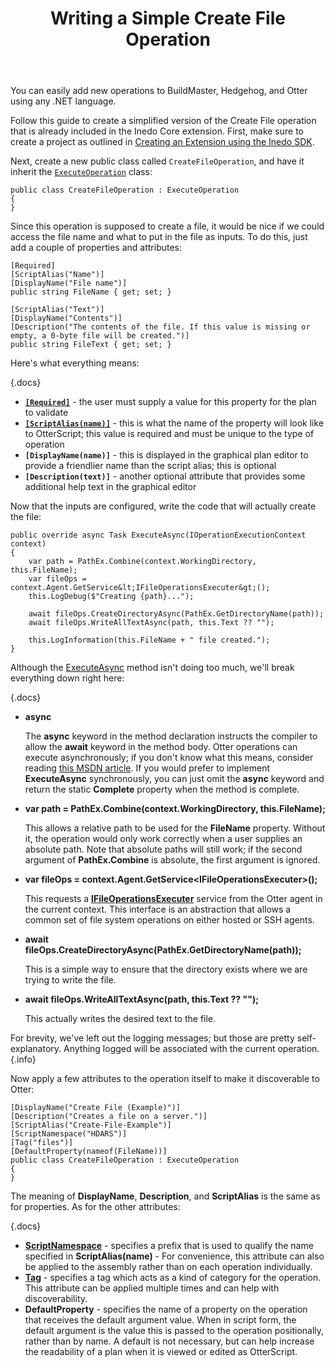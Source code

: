 ﻿---
title: Writing a Simple Create File Operation
sequence: 30
keywords: inedo, inedo sdk
---

You can easily add new operations to BuildMaster, Hedgehog, and Otter using any .NET language.

Follow this guide to create a simplified version of the Create File operation that is already included in the Inedo Core extension. First, make sure to create a project as outlined in [Creating an Extension using the Inedo SDK](/support/documentation/inedosdk/extending/creating).

Next, create a new public class called `CreateFileOperation`, and have it inherit
the [`ExecuteOperation`](/support/sdk-reference/inedosdk/Inedo.Extensibility.Operations/ExecutingOperation) class:

```
public class CreateFileOperation : ExecuteOperation
{
}
```
Since this operation is supposed to create a file, it would be nice if we could access
the file name and what to put in the file as inputs. To do this, just add a couple of properties and attributes:

```
[Required]
[ScriptAlias("Name")]
[DisplayName("File name")]
public string FileName { get; set; }

[ScriptAlias("Text")]
[DisplayName("Contents")]
[Description("The contents of the file. If this value is missing or empty, a 0-byte file will be created.")]
public string FileText { get; set; }
```

Here's what everything means:

{.docs}
- **[`[Required]`](/support/sdk-reference/inedosdk/Inedo.Documentation/RequiredAttribute)** - the user must supply a value for this property for the plan to validate
- **[`[ScriptAlias(name)]`](//support/sdk-reference/inedosdk/Inedo.Extensibility/ScriptAliasAttribute)** - this is what the name of the property will look like to OtterScript; this value is required and must be unique to the type of operation
- **`[DisplayName(name)]`** - this is displayed in the graphical plan editor to provide a friendlier name than the script alias; this is optional
- **`[Description(text)]`** - another optional attribute that provides some additional help text in the graphical editor

Now that the inputs are configured, write the code that will actually create the file:

```
public override async Task ExecuteAsync(IOperationExecutionContext context)
{
	var path = PathEx.Combine(context.WorkingDirectory, this.FileName);
	var fileOps = context.Agent.GetService&lt;IFileOperationsExecuter&gt;();
	this.LogDebug($"Creating {path}...");

	await fileOps.CreateDirectoryAsync(PathEx.GetDirectoryName(path));
	await fileOps.WriteAllTextAsync(path, this.Text ?? "");

	this.LogInformation(this.FileName + " file created.");
}
```

Although the [ExecuteAsync](/support/sdk-reference/inedosdk/Inedo.Extensibility.Operations/ExecuteOperation/ExecuteAsync(IOperationExecutionContext)) method isn't doing too much, we'll break everything down right here:

{.docs}
- **async**

   The **async** keyword in the method declaration instructs the compiler to allow the **await** keyword in the method body. Otter operations can execute asynchronously; if you don't know what this means, consider reading [this MSDN article](https://msdn.microsoft.com/en-us/library/hh191443.aspx). If you would prefer to implement **ExecuteAsync** synchronously, you can just omit the **async** keyword and return the static **Complete** property when the method is complete.
- **var path = PathEx.Combine(context.WorkingDirectory, this.FileName);**

   This allows a relative path to be used for the **FileName** property. Without it, the operation would only work correctly when a user supplies an absolute path. Note that absolute paths will still work; if the second argument of **PathEx.Combine** is absolute, the first argument is ignored.
- **var fileOps = context.Agent.GetService&lt;IFileOperationsExecuter&gt;();**

   This requests a **[IFileOperationsExecuter](/support/sdk-reference/inedosdk/Inedo.Agents/IFileOperationsExecuter)** service from the Otter agent in the current context. This interface is an abstraction that allows a common set of file system operations on either hosted or SSH agents.
- **await fileOps.CreateDirectoryAsync(PathEx.GetDirectoryName(path));**

   This is a simple way to ensure that the directory exists where we are trying to write the file.
- **await fileOps.WriteAllTextAsync(path, this.Text ?? "");**

   This actually writes the desired text to the file.

For brevity, we've left out the logging messages; but those are pretty self-explanatory. Anything logged will be associated with the current operation.{.info}

Now apply a few attributes to the operation itself to make it discoverable to Otter:

```
[DisplayName("Create File (Example)")]
[Description("Creates a file on a server.")]
[ScriptAlias("Create-File-Example")]
[ScriptNamespace("HDARS")]
[Tag("files")]
[DefaultProperty(nameof(FileName))]
public class CreateFileOperation : ExecuteOperation
{
}
```

The meaning of **DisplayName**, **Description**, and **ScriptAlias** is the same as for properties. As for the other attributes:

{.docs}
- **[ScriptNamespace](/support/sdk-reference/inedosdk/Inedo.Extensibility/ScriptNamespaceAttribute)** - specifies a prefix that is used to qualify the
name specified in **ScriptAlias(name)** - For convenience, this attribute
can also be applied to the assembly rather than on each operation individually.
- **[Tag](/support/sdk-reference/inedosdk/Inedo.Documentation/TagAttribute)** - specifies a tag which acts as a kind of category for the operation. This attribute can be applied multiple times and can help with discoverability.
- **DefaultProperty** - specifies the name of a property on the operation that receives the default argument value. When in script form, the default argument is the value this is passed to the operation positionally, rather than by name. A default is not necessary, but can help increase the readability of a plan when it is viewed or edited as OtterScript.

